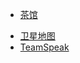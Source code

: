 * [茶馆](https://bbs.mimaru.me)
<!-- * [皮肤站](https://skin.mimaru.me) -->
* [卫星地图](http://map.mimaru.me:8123)
* [TeamSpeak](welcome/teamspeak.md)
